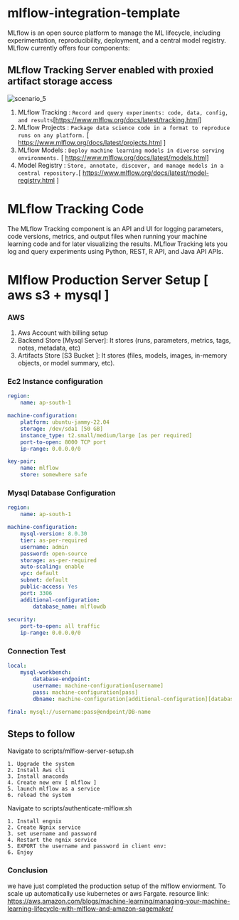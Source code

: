 # mlflow-integration-template
MLflow is an open source platform to manage the ML lifecycle, including experimentation, reproducibility, deployment, and a central model registry. MLflow currently offers four components:

## MLflow Tracking Server enabled with proxied artifact storage access

![scenario_5](https://user-images.githubusercontent.com/40850370/205035297-676cd687-abcf-4de4-8a0f-0fe8eab98bf7.png)

1. MLflow Tracking : `Record and query experiments: code, data, config, and results`[https://www.mlflow.org/docs/latest/tracking.html]
2. MLflow Projects : `Package data science code in a format to reproduce runs on any platform.` [ https://www.mlflow.org/docs/latest/projects.html ]
3. MLflow Models   : `Deploy machine learning models in diverse serving environments.` [ https://www.mlflow.org/docs/latest/models.html]
4. Model Registry  : `Store, annotate, discover, and manage models in a central repository.`[ https://www.mlflow.org/docs/latest/model-registry.html ]

# MLflow Tracking Code
The MLflow Tracking component is an API and UI for logging parameters, code versions, metrics, and output files when running your machine learning code and for later visualizing the results. MLflow Tracking lets you log and query experiments using Python, REST, R API, and Java API APIs.

# Mlflow Production Server Setup [ aws s3 + mysql ]
### AWS 
1. Aws Account with billing setup
2. Backend Store [Mysql Server]: It stores (runs, parameters, metrics, tags, notes, metadata, etc)
3. Artifacts Store [S3 Bucket ]: It stores (files, models, images, in-memory objects, or model summary, etc).

### Ec2 Instance configuration 
```yaml
region:
    name: ap-south-1

machine-configuration:
    platform: ubuntu-jammy-22.04
    storage: /dev/sda1 [50 GB]
    instance_type: t2.small/medium/large [as per required]
    port-to-open: 8000 TCP port
    ip-range: 0.0.0.0/0

key-pair: 
    name: mlflow
    store: somewhere safe

```

### Mysql Database Configuration
```yaml
region:
    name: ap-south-1

machine-configuration:
    mysql-version: 8.0.30
    tier: as-per-required 
    username: admin
    password: open-source
    storage: as-per-required
    auto-scaling: enable
    vpc: default 
    subnet: default
    public-access: Yes
    port: 3306
    additional-configuration:
        database_name: mlflowdb
    
security:
    port-to-open: all traffic 
    ip-range: 0.0.0.0/0

```

### Connection Test 
```yaml
local:
    mysql-workbench:
        database-endpoint: 
        username: machine-configuration[username]
        pass: machine-configuration[pass]
        dbname: machine-configuration[additional-configuration][database_name]

final: mysql://username:pass@endpoint/DB-name 
```

## Steps to follow 

Navigate to scripts/mlflow-server-setup.sh

    1. Upgrade the system 
    2. Install Aws cli 
    3. Install anaconda
    4. Create new env [ mlflow ]
    5. launch mlflow as a service 
    6. reload the system 

Navigate to scripts/authenticate-mlflow.sh

    1. Install engnix 
    2. Create Ngnix service 
    3. set username and password
    4. Restart the ngnix service
    5. EXPORT the username and password in client env:
    6. Enjoy

### Conclusion 
we have just completed the production setup of the mlflow enviorment. To scale up automatically use kubernetes or aws Fargate.
resource link: https://aws.amazon.com/blogs/machine-learning/managing-your-machine-learning-lifecycle-with-mlflow-and-amazon-sagemaker/






